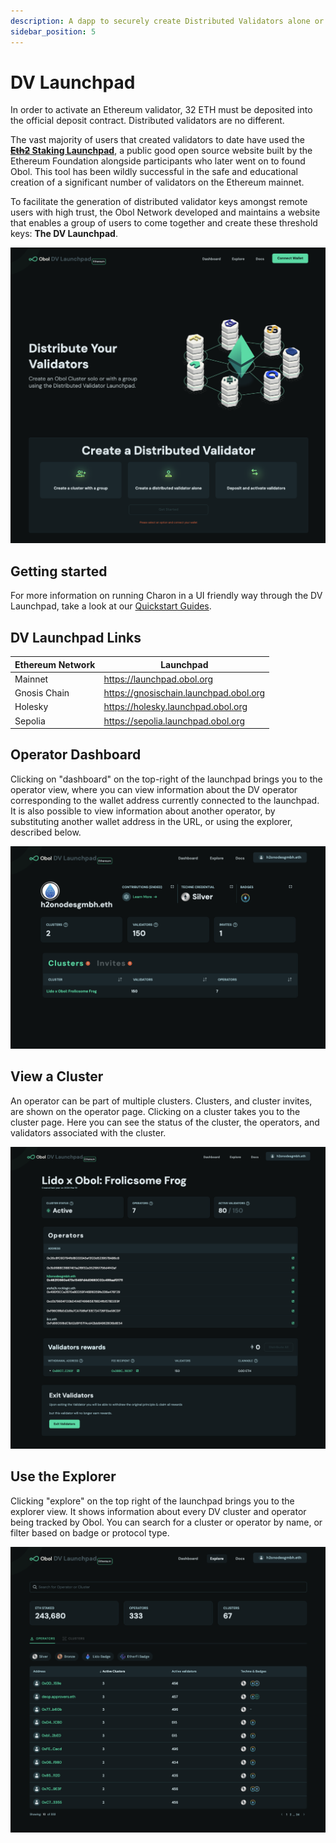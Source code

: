 ```yaml
---
description: A dapp to securely create Distributed Validators alone or with a group.
sidebar_position: 5
---
```


# DV Launchpad

In order to activate an Ethereum validator, 32 ETH must be deposited into the official deposit contract. Distributed validators are no different. 

The vast majority of users that created validators to date have used the **[~~Eth2~~ Staking Launchpad](https://launchpad.ethereum.org/)**, a public good open source website built by the Ethereum Foundation alongside participants who later went on to found Obol. This tool has been wildly successful in the safe and educational creation of a significant number of validators on the Ethereum mainnet.

To facilitate the generation of distributed validator keys amongst remote users with high trust, the Obol Network developed and maintains a website that enables a group of users to come together and create these threshold keys: **The DV Launchpad**.

![DV Launchpad Promo Image](/img/LaunchpadFrontpage.png)

## Getting started

For more information on running Charon in a UI friendly way through the DV Launchpad, take a look at our [Quickstart Guides](../../run/start/quickstart_overview.md).

## DV Launchpad Links

| Ethereum Network  | Launchpad                                |
|--------------|-------------------------------------|
| Mainnet      | https://launchpad.obol.org    |
| Gnosis Chain      | https://gnosischain.launchpad.obol.org    |
| Holesky      | https://holesky.launchpad.obol.org |
| Sepolia      | https://sepolia.launchpad.obol.org |

## Operator Dashboard

Clicking on "dashboard" on the top-right of the launchpad brings you to the operator view, where you can view information about the DV operator corresponding to the wallet address currently connected to the launchpad. It is also possible to view information about another operator, by substituting another wallet address in the URL, or using the explorer, described below.

![DV Launchpad Promo Image](/img/LaunchpadOperatorView.png)

## View a Cluster

An operator can be part of multiple clusters. Clusters, and cluster invites, are shown on the operator page. Clicking on a cluster takes you to the cluster page. Here you can see the status of the cluster, the operators, and validators associated with the cluster. 

![DV Launchpad Promo Image](/img/LaunchpadClusterView.png)

## Use the Explorer

Clicking "explore" on the top right of the launchpad brings you to the explorer view. It shows information about every DV cluster and operator being tracked by Obol. You can search for a cluster or operator by name, or filter based on badge or protocol type.

![DV Launchpad Promo Image](/img/LaunchpadExplorer.png)